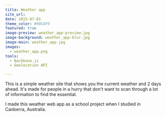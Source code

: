 ```yaml
---
title: Weather app
site_url: 
date: 2015-07-01
theme_color: #90CAF9
featured: true
image-preview: weather_app-preview.jpg
image-background: weather_app-blur.jpg
image-main: weather_app.jpg
images: 
  - weather_app.png
tools:
  - Backbone.js
  - Geolocation API

---
```


This is a simple weather site that shows you the current weather and 2 days ahead. It's made for people in a hurry that don't want to scan through a lot of information to find the essential.

<!--more-->
I made this weather web app as a school project when I studied in Canberra, Australia.
